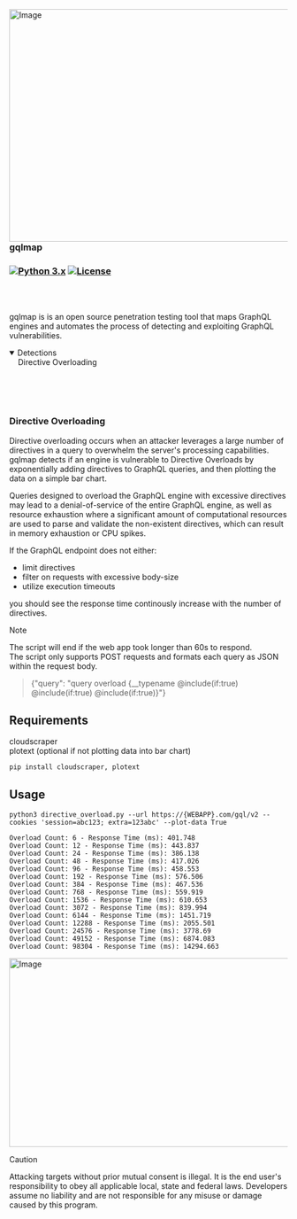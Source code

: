 
<!-- <img width="270" height="320" align="left" alt="Image" src="https://github.com/user-attachments/assets/9e780001-edeb-448f-8e83-813270309f59" />  -->
<img width="700" height="420" align="left" alt="Image" src="https://github.com/user-attachments/assets/ad4d3cc8-6580-4a11-93b5-b426db15266a" />


### gqlmap  
### [![Python 3.x](https://img.shields.io/badge/python-3.x-yellow.svg)](https://www.python.org/) [![License](https://img.shields.io/badge/license-GPLv3-red.svg)](https://raw.githubusercontent.com/TaranYourAss/gqlmap/master/LICENSE)

<br clear="right"/>  
<br clear="left"/>  
  
gqlmap is is an open source penetration testing tool that maps GraphQL engines and automates the process of detecting and exploiting GraphQL vulnerabilities.  


<details open>
<summary>Detections</summary>
&nbsp;&nbsp;&nbsp;&nbsp;Directive Overloading  
</details>

<br/><br/><br/>
### Directive Overloading

Directive overloading occurs when an attacker leverages a large number of directives in a query to overwhelm the server's processing capabilities. gqlmap detects if an engine is vulnerable to Directive Overloads by exponentially adding directives to GraphQL queries, and then plotting the data on a simple bar chart.  


Queries designed to overload the GraphQL engine with excessive directives may lead to a denial-of-service of the entire GraphQL engine, as well as resource exhaustion where a significant amount of computational resources are used to parse and validate the non-existent directives, which can result in memory exhaustion or CPU spikes.  
  
If the GraphQL endpoint does not either:  
- limit directives
- filter on requests with excessive body-size
- utilize execution timeouts  

you should see the response time continously increase with the number of directives.  
> [!NOTE]  
> The script will end if the web app took longer than 60s to respond.  
> The script only supports POST requests and formats each query as JSON within the request body.

> {"query": "query overload {__typename @include(if:true) @include(if:true) @include(if:true)}"}


## Requirements  
cloudscraper  
plotext (optional if not plotting data into bar chart)
```
pip install cloudscraper, plotext
```

## Usage
```
python3 directive_overload.py --url https://{WEBAPP}.com/gql/v2 --cookies 'session=abc123; extra=123abc' --plot-data True
```
```
Overload Count: 6 - Response Time (ms): 401.748
Overload Count: 12 - Response Time (ms): 443.837
Overload Count: 24 - Response Time (ms): 386.138
Overload Count: 48 - Response Time (ms): 417.026
Overload Count: 96 - Response Time (ms): 458.553
Overload Count: 192 - Response Time (ms): 576.506
Overload Count: 384 - Response Time (ms): 467.536
Overload Count: 768 - Response Time (ms): 559.919
Overload Count: 1536 - Response Time (ms): 610.653
Overload Count: 3072 - Response Time (ms): 839.994
Overload Count: 6144 - Response Time (ms): 1451.719
Overload Count: 12288 - Response Time (ms): 2055.501
Overload Count: 24576 - Response Time (ms): 3778.69
Overload Count: 49152 - Response Time (ms): 6874.083
Overload Count: 98304 - Response Time (ms): 14294.663
```
<img width="941" height="341" alt="Image" src="https://github.com/user-attachments/assets/063a7413-ec03-423a-b11a-b438eef6aa7e" />



> [!CAUTION]
> Attacking targets without prior mutual consent is illegal. It is the end user's responsibility to obey all applicable local, state and federal laws. Developers assume no liability and are not responsible for any misuse or damage caused by this program.  
